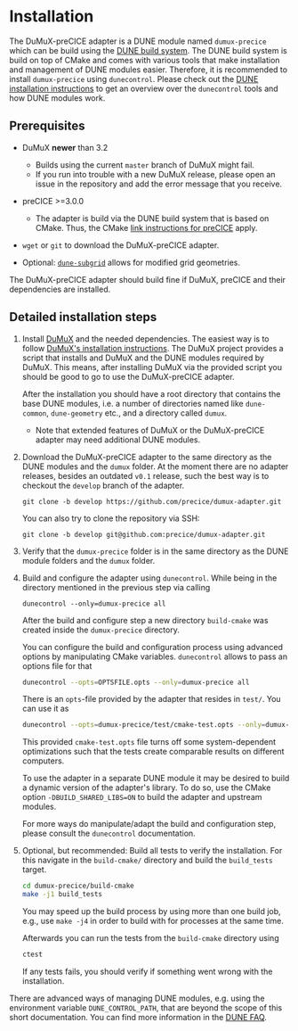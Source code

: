 # Installation

The DuMuX-preCICE adapter is a DUNE module named `dumux-precice` which can be build using the [DUNE build system](https://www.dune-project.org/doc/installation/). The DUNE build system is build on top of CMake and comes with various tools that make installation and management of DUNE modules easier. Therefore, it is recommended to install `dumux-precice` using `dunecontrol`. Please check out the [DUNE installation instructions](https://www.dune-project.org/doc/installation/) to get an overview over the `dunecontrol` tools and how DUNE modules work.

## Prerequisites

- DuMuX **newer** than 3.2

    - Builds using the current `master` branch of DuMuX might fail.
    - If you run into trouble with a new DuMuX release, please open an issue in the repository and add the error message that you receive.

- preCICE >=3.0.0

    - The adapter is build via the DUNE build system that is based on CMake. Thus, the CMake [link instructions for preCICE](https://precice.org/installation-linking.html#cmake) apply.

- `wget` or `git` to download the DuMuX-preCICE adapter.
- Optional: [`dune-subgrid`](https://www.dune-project.org/modules/dune-subgrid/) allows for modified grid geometries.

The DuMuX-preCICE adapter should build fine if DuMuX, preCICE and their dependencies are installed.

## Detailed installation steps

1. Install [DuMuX](https://dumux.org/) and the needed dependencies. The easiest way is to follow [DuMuX's installation instructions](https://dumux.org/installation/). The DuMuX project provides a script that installs and DuMuX and the DUNE modules required by DuMuX. This means, after installing DuMuX via the provided script you should be good to go to use the DuMuX-preCICE adapter.

    After the installation you should have a root directory that contains the base DUNE modules, i.e. a  number of directories named like `dune-common`, `dune-geometry` etc., and a directory called `dumux`.

    - Note that extended features of DuMuX or the DuMuX-preCICE adapter may need additional DUNE modules.

2. Download the DuMuX-preCICE adapter to the same directory as the DUNE modules and the `dumux` folder. At the moment there are no adapter releases, besides an outdated `v0.1` release, such the best way is to checkout the `develop` branch of the adapter.

    ```text
    git clone -b develop https://github.com/precice/dumux-adapter.git
    ```

    You can also try to clone the repository via SSH:

    ```text
    git clone -b develop git@github.com:precice/dumux-adapter.git
    ```

3. Verify that the `dumux-precice` folder is in the same directory as the DUNE module folders and the `dumux` folder.

4. Build and configure the adapter using `dunecontrol`. While being in the directory mentioned in the previous step via calling

    ```text
    dunecontrol --only=dumux-precice all
    ```

    After the build and configure step a new directory `build-cmake` was created inside the `dumux-precice` directory.

    You can configure the build and configuration process using advanced options by manipulating CMake variables. `dunecontrol` allows to pass an options file for that

    ```bash
    dunecontrol --opts=OPTSFILE.opts --only=dumux-precice all
    ```

    There is an `opts`-file provided by the adapter that resides in `test/`. You can use it as

    ```bash
    dunecontrol --opts=dumux-precice/test/cmake-test.opts --only=dumux-precice all
    ```

    This provided `cmake-test.opts` file turns off some system-dependent optimizations such that the tests create comparable results on different computers.

    To use the adapter in a separate DUNE module it may be desired to build a dynamic version of the adapter's library. To do so, use the CMake option `-DBUILD_SHARED_LIBS=ON` to build the adapter and upstream modules.

    For more ways do manipulate/adapt the build and configuration step, please consult the `dunecontrol` documentation.

5. Optional, but recommended: Build all tests to verify the installation. For this navigate in the `build-cmake/` directory and build the `build_tests` target.

    ```bash
    cd dumux-precice/build-cmake
    make -j1 build_tests
    ```

    You may speed up the build process by using more than one build job, e.g., use `make -j4` in order to build with for processes at the same time.

    Afterwards you can run the tests from the `build-cmake` directory using

    ```bash
    ctest
    ```

    If any tests fails, you should verify if something went wrong with the installation.

There are advanced ways of managing DUNE modules, e.g. using the environment variable `DUNE_CONTROL_PATH`, that are beyond the scope of this short documentation. You can find more information in the [DUNE FAQ](https://www.dune-project.org/doc/installation/#faq).
